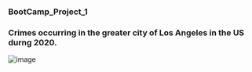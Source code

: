 ### BootCamp_Project_1

### Crimes occurring in the greater city of Los Angeles in the US durng 2020. 

![image](https://github.com/Dusko2779/BootCamp_project_1/assets/134830906/f8b335f3-89f5-49c7-ac66-35508e8aed90)

